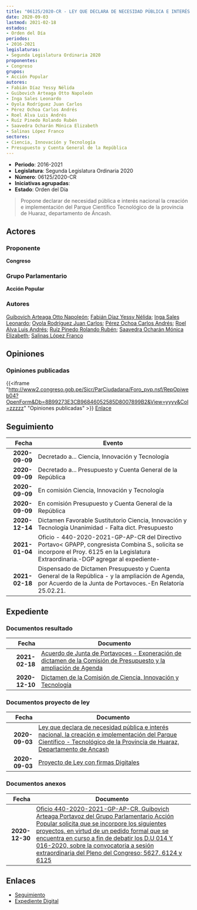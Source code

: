 ```yaml
---
title: "06125/2020-CR - LEY QUE DECLARA DE NECESIDAD PÚBLICA E INTERÉS NACIONAL, LA CREACIÓN E IMPLEMENTACIÓN DEL PARQUE CIENTÍFICO TECNOLÓGICO DE LA PROVINCIA DE HUARAZ, DEPARTAMENTO DE ÁNCASH"
date: 2020-09-03
lastmod: 2021-02-18
estados:
- Orden del Día
periodos:
- 2016-2021
legislaturas:
- Segunda Legislatura Ordinaria 2020
proponentes:
- Congreso
grupos:
- Acción Popular
autores:
- Fabián Díaz Yessy Nélida
- Guibovich Arteaga Otto Napoleón
- Inga Sales Leonardo
- Oyola Rodríguez Juan Carlos
- Pérez Ochoa Carlos Andrés
- Roel Alva Luis Andrés
- Ruíz Pinedo Rolando Rubén
- Saavedra Ocharán Mónica Elizabeth
- Salinas López Franco
sectores:
- Ciencia, Innovación y Tecnología
- Presupuesto y Cuenta General de la República
---
```

- **Periodo**: 2016-2021
- **Legislatura**: Segunda Legislatura Ordinaria 2020
- **Número**: 06125/2020-CR
- **Iniciativas agrupadas**: 
- **Estado**: Orden del Día

> Propone declarar de necesidad pública e interés nacional la creación e implementación del Parque Científico Tecnológico de la provincia de Huaraz, departamento de Áncash.


## Actores

### Proponente

**Congreso**

### Grupo Parlamentario

**Acción Popular**

### Autores

[Guibovich Arteaga Otto Napoleón](mailto:mailto:oguibovich@congreso.gob.pe); [Fabián Díaz Yessy Nélida](mailto:mailto:yfabian@congreso.gob.pe); [Inga Sales Leonardo](mailto:mailto:lingas@congreso.gob.pe); [Oyola Rodríguez Juan Carlos](mailto:mailto:joyola@congreso.gob.pe); [Pérez Ochoa Carlos Andrés](mailto:mailto:cperezo@congreso.gob.pe); [Roel Alva Luis Andrés](mailto:mailto:lroel@congreso.gob.pe); [Ruíz Pinedo Rolando Rubén](mailto:mailto:rruiz@congreso.gob.pe); [Saavedra Ocharán Mónica Elizabeth](mailto:mailto:msaavedra@congreso.gob.pe); [Salinas López Franco](mailto:mailto:fsalinas@congreso.gob.pe)

## Opiniones

### Opiniones publicadas

{{<iframe "http://www2.congreso.gob.pe/Sicr/ParCiudadana/Foro_pvp.nsf/RepOpiweb04?OpenForm&Db=8B99273E3CB96846052585D8007899B2&View=yyyy&Col=zzzzz" "Opiniones publicadas" >}}
[Enlace](http://www2.congreso.gob.pe/Sicr/ParCiudadana/Foro_pvp.nsf/RepOpiweb04?OpenForm&Db=8B99273E3CB96846052585D8007899B2&View=yyyy&Col=zzzzz)


## Seguimiento

| Fecha | Evento |
|------:|--------|
| **2020-09-09** | Decretado a... Ciencia, Innovación y Tecnología |
| **2020-09-09** | Decretado a... Presupuesto y Cuenta General de la República |
| **2020-09-09** | En comisión Ciencia, Innovación y Tecnología |
| **2020-09-09** | En comisión Presupuesto y Cuenta General de la República |
| **2020-12-14** | Dictamen Favorable Sustitutorio Ciencia, Innovación y Tecnología Unanimidad - Falta dict. Presupuesto |
| **2021-01-04** | Oficio - 440-2020-2021-GP-AP-CR del Directivo Portavo< GPAPP, congresista Combina S., solicita se incorpore el Proy. 6125 en la Legislatura Extraordinaria.-DGP agregar al expediente- |
| **2021-02-18** | Dispensado de Dictamen Presupuesto y Cuenta General de la República - y la ampliación de Agenda, por Acuerdo de la Junta de Portavoces.-En Relatoría 25.02.21. |

## Expediente

### Documentos resultado

| Fecha | Documento |
|------:|-----------|
| **2021-02-18** | [Acuerdo de Junta de Portavoces - Exoneración de dictamen de la Comisión de Presupuesto y la ampliación de Agenda](http://www.leyes.congreso.gob.pe/Documentos/2016_2021/Acuerdos/Junta_Portavoces/AJP06125-20210218.pdf) |
| **2020-12-10** | [Dictamen de la Comisión de Ciencia, Innovación y Tecnología](http://www.leyes.congreso.gob.pe/Documentos/2016_2021/Dictamenes/Proyectos_de_Ley/06125DC02MAY-20201110.pdf) |

### Documentos proyecto de ley

| Fecha | Documento |
|------:|-----------|
| **2020-09-03** | [Ley que declara de necesidad pública e interés nacional, la creación e implementación del Parque Científico - Tecnológico de la Provincia de Huaraz, Departamento de Ancash](http://www.leyes.congreso.gob.pe/Documentos/2016_2021/Proyectos_de_Ley_y_de_Resoluciones_Legislativas/PL06125-20200903.pdf) |
| **2020-09-03** | [Proyecto de Ley con firmas Digitales](http://www.leyes.congreso.gob.pe/Documentos/2016_2021/Proyectos_de_Ley_y_de_Resoluciones_Legislativas/Proyectos_Firmas_digitales/PL06125.pdf) |

### Documentos anexos

| Fecha | Documento |
|------:|-----------|
| **2020-12-30** | [Oficio 440-2020-2021-GP-AP-CR, Guibovich Arteaga Portavoz del Grupo Parlamentario Acción Popular solicita que se incorpore los siguientes proyectos, en virtud de un pedido formal que se encuentra en curso a fin de debatir los D.U 014 Y 016-2020, sobre la convocatoria a sesión extraordinaria del Pleno del Congreso; 5627, 6124 y 6125](http://www.leyes.congreso.gob.pe/Documentos/2016_2021/Oficios/Grupos_Parlamentarios/OFICIO-440-2020-2021-GP-AP-CR.pdf) |

## Enlaces

- [Seguimiento](http://www2.congreso.gob.pe/Sicr/TraDocEstProc/CLProLey2016.nsf/f7fff46988ca05b1052578e100829cc7/3bdec1d66c281bfa052585d800831e43?OpenDocument)
- [Expediente Digital](http://www2.congreso.gob.pe/Sicr/TraDocEstProc/Expvirt_2011.nsf/visbusqptramdoc1621/06125?opendocument)

